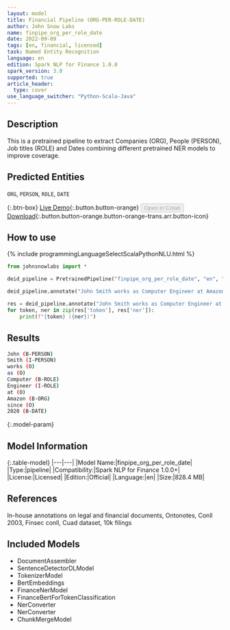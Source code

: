 ```yaml
---
layout: model
title: Financial Pipeline (ORG-PER-ROLE-DATE)
author: John Snow Labs
name: finpipe_org_per_role_date
date: 2022-09-09
tags: [en, financial, licensed]
task: Named Entity Recognition
language: en
edition: Spark NLP for Finance 1.0.0
spark_version: 3.0
supported: true
article_header:
  type: cover
use_language_switcher: "Python-Scala-Java"
---
```


## Description

This is a pretrained pipeline to extract Companies (ORG), People (PERSON), Job titles (ROLE) and Dates combining different pretrained NER models to improve coverage.

## Predicted Entities

`ORG`, `PERSON`, `ROLE`, `DATE`

{:.btn-box}
[Live Demo](https://demo.johnsnowlabs.com/finance/FINPIPE_ORG_PER_DATE_ROLES/){:.button.button-orange}
<button class="button button-orange" disabled>Open in Colab</button>
[Download](https://s3.amazonaws.com/auxdata.johnsnowlabs.com/finance/models/finpipe_org_per_role_date_en_1.0.0_3.2_1662716423161.zip){:.button.button-orange.button-orange-trans.arr.button-icon}

## How to use



<div class="tabs-box" markdown="1">
{% include programmingLanguageSelectScalaPythonNLU.html %}

```python
from johnsnowlabs import *

deid_pipeline = PretrainedPipeline("finpipe_org_per_role_date", "en", "finance/models")

deid_pipeline.annotate("John Smith works as Computer Engineer at Amazon since 2020")

res = deid_pipeline.annotate("John Smith works as Computer Engineer at Amazon since 2020")
for token, ner in zip(res['token'], res['ner']):
    print(f"{token} ({ner})")
```

</div>

## Results

```bash
John (B-PERSON)
Smith (I-PERSON)
works (O)
as (O)
Computer (B-ROLE)
Engineer (I-ROLE)
at (O)
Amazon (B-ORG)
since (O)
2020 (B-DATE)
```

{:.model-param}
## Model Information

{:.table-model}
|---|---|
|Model Name:|finpipe_org_per_role_date|
|Type:|pipeline|
|Compatibility:|Spark NLP for Finance 1.0.0+|
|License:|Licensed|
|Edition:|Official|
|Language:|en|
|Size:|828.4 MB|

## References

In-house annotations on legal and financial documents, Ontonotes, Conll 2003, Finsec conll, Cuad dataset, 10k filings

## Included Models

- DocumentAssembler
- SentenceDetectorDLModel
- TokenizerModel
- BertEmbeddings
- FinanceNerModel
- FinanceBertForTokenClassification
- NerConverter
- NerConverter
- ChunkMergeModel
